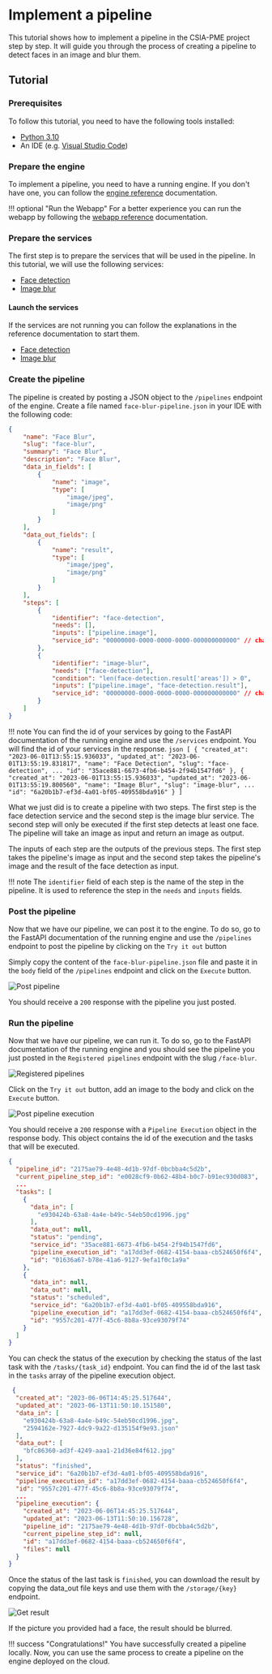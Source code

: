 # Implement a pipeline

This tutorial shows how to implement a pipeline in the CSIA-PME project step by step.
It will guide you through the process of creating a pipeline to detect faces in an image and blur them.

## Tutorial

### Prerequisites

To follow this tutorial, you need to have the following tools installed:

- [Python 3.10](https://www.python.org/downloads/)
- An IDE (e.g. [Visual Studio Code](https://code.visualstudio.com/))

### Prepare the engine

To implement a pipeline, you need to have a running engine. If you don't have one, you can follow the [engine reference](/csia-pme/reference/engine/) documentation.

!!! optional "Run the Webapp"
    For a better experience you can run the webapp by following the [webapp reference](/csia-pme/reference/webapp/) documentation.

### Prepare the services

The first step is to prepare the services that will be used in the pipeline. In this tutorial, we will use the following services:

- [Face detection](https://face-detection-csia-pme.kube.isc.heia-fr.ch/docs)
- [Image blur](https://image-blur-csia-pme.kube.isc.heia-fr.ch/docs)

#### Launch the services

If the services are not running you can follow the explanations in the reference documentation to start them.

- [Face detection](/csia-pme/reference/face-detection/)
- [Image blur](/csia-pme/reference/image-blur/)

### Create the pipeline

The pipeline is created by posting a JSON object to the `/pipelines` endpoint of the engine. Create a file named `face-blur-pipeline.json` in your IDE with the following code:

``` json
{
    "name": "Face Blur",
    "slug": "face-blur",
    "summary": "Face Blur",
    "description": "Face Blur",
    "data_in_fields": [
        {
            "name": "image",
            "type": [
                "image/jpeg",
                "image/png"
            ]
        }
    ],
    "data_out_fields": [
        {
            "name": "result",
            "type": [
                "image/jpeg",
                "image/png"
            ]
        }
    ],
    "steps": [
        {
            "identifier": "face-detection",
            "needs": [],
            "inputs": ["pipeline.image"],
            "service_id": "00000000-0000-0000-0000-000000000000" // change this id with the id of your face detection service
        },
        {
            "identifier": "image-blur",
            "needs": ["face-detection"],
            "condition": "len(face-detection.result['areas']) > 0",
            "inputs": ["pipeline.image", "face-detection.result"],
            "service_id": "00000000-0000-0000-0000-000000000000" // change this id with the id of your image blur service
        }
    ]
}
```

!!! note
    You can find the id of your services by going to the FastAPI documentation of the running engine and use the `/services` endpoint.
    You will find the id of your services in the response.
    <!-- markdownlint-disable MD046 MD038 -->
    ``` json
        [
            {
                "created_at": "2023-06-01T13:55:15.936033",
                "updated_at": "2023-06-01T13:55:19.831817",
                "name": "Face Detection",
                "slug": "face-detection",
                ...
                "id": "35ace881-6673-4fb6-b454-2f94b1547fd6"
            },
            {
                "created_at": "2023-06-01T13:55:15.936033",
                "updated_at": "2023-06-01T13:55:19.800560",
                "name": "Image Blur",
                "slug": "image-blur",
                ...
                "id": "6a20b1b7-ef3d-4a01-bf05-409558bda916"
            }
        ]
    ```
    <!-- markdownlint-enable MD046 MD038 -->

What we just did is to create a pipeline with two steps. The first step is the face detection service and the second step is the image blur service. The second step will only be executed if the first step detects at least one face. The pipeline will take an image as input and return an image as output.

The inputs of each step are the outputs of the previous steps. The first step takes the pipeline's image as input and the second step takes the pipeline's image and the result of the face detection as input.

!!! note
    The `identifier` field of each step is the name of the step in the pipeline. It is used to reference the step in the `needs` and `inputs` fields.

### Post the pipeline

Now that we have our pipeline, we can post it to the engine. To do so, go to the FastAPI documentation of the running engine and use the `/pipelines` endpoint to post the pipeline by clicking on the `Try it out` button

Simply copy the content of the `face-blur-pipeline.json` file and paste it in the `body` field of the `/pipelines` endpoint and click on the `Execute` button.

![Post pipeline](post-pipeline.png)

You should receive a `200` response with the pipeline you just posted.

### Run the pipeline

Now that we have our pipeline, we can run it. To do so, go to the FastAPI documentation of the running engine and you should see the pipeline you just posted in the `Registered pipelines` endpoint with the slug `/face-blur`.

![Registered pipelines](registered-pipeline.png)

Click on the `Try it out` button, add an image to the body and click on the `Execute` button.

![Post pipeline execution](pipeline-execution.png)

You should receive a `200` response with a `Pipeline Execution` object in the response body. This object contains the id of the execution and the tasks that will be executed.

``` json
{
  "pipeline_id": "2175ae79-4e48-4d1b-97df-0bcbba4c5d2b",
  "current_pipeline_step_id": "e0028cf9-0b62-48b4-b0c7-b91ec930d083",
  ...
  "tasks": [
    {
      "data_in": [
        "e930424b-63a8-4a4e-b49c-54eb50cd1996.jpg"
      ],
      "data_out": null,
      "status": "pending",
      "service_id": "35ace881-6673-4fb6-b454-2f94b1547fd6",
      "pipeline_execution_id": "a17dd3ef-0682-4154-baaa-cb524650f6f4",
      "id": "01636a67-b78e-41a6-9127-9efa1f0c1a9a"
    },
    {
      "data_in": null,
      "data_out": null,
      "status": "scheduled",
      "service_id": "6a20b1b7-ef3d-4a01-bf05-409558bda916",
      "pipeline_execution_id": "a17dd3ef-0682-4154-baaa-cb524650f6f4",
      "id": "9557c201-477f-45c6-8b8a-93ce93079f74"
    }    
  ]
}
```

You can check the status of the execution by checking the status of the last task with the `/tasks/{task_id}` endpoint. You can find the id of the last task in the `tasks` array of the pipeline execution object.

``` json
 {
  "created_at": "2023-06-06T14:45:25.517644",
  "updated_at": "2023-06-13T11:50:10.151580",
  "data_in": [
    "e930424b-63a8-4a4e-b49c-54eb50cd1996.jpg",
    "2594162e-7927-4dc9-9a22-d135154f9e93.json"
  ],
  "data_out": [
    "bfc86360-ad3f-4249-aaa1-21d36e84f612.jpg"
  ],
  "status": "finished",
  "service_id": "6a20b1b7-ef3d-4a01-bf05-409558bda916",
  "pipeline_execution_id": "a17dd3ef-0682-4154-baaa-cb524650f6f4",
  "id": "9557c201-477f-45c6-8b8a-93ce93079f74",
  ...
  "pipeline_execution": {
    "created_at": "2023-06-06T14:45:25.517644",
    "updated_at": "2023-06-13T11:50:10.156728",
    "pipeline_id": "2175ae79-4e48-4d1b-97df-0bcbba4c5d2b",
    "current_pipeline_step_id": null,
    "id": "a17dd3ef-0682-4154-baaa-cb524650f6f4",
    "files": null
  }
}
```

Once the status of the last task is `finished`, you can download the result by copying the data_out file keys and use them with the `/storage/{key}` endpoint.

![Get result](pipeline-result.png)

If the picture you provided had a face, the result should be blurred.

!!! success "Congratulations!"
    You have successfully created a pipeline locally. Now, you can use the same process to create a pipeline on the engine deployed on the cloud.
